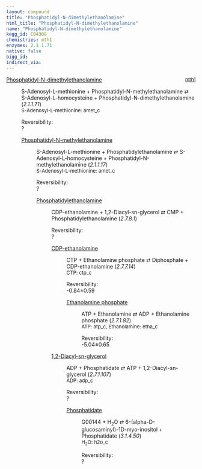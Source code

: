 ```yaml
---
layout: compound
title: "Phosphatidyl-N-dimethylethanolamine"
html_title: "Phosphatidyl-N-dimethylethanolamine"
name: "Phosphatidyl-N-dimethylethanolamine"
kegg_id: C04308
chemistries: mth1
enzymes: 2.1.1.71
native: false
bigg_id: 
indirect_via: 
---
```

<dl><dt class='rs-product'><a href='/compounds/C04308' class='link-dark' data-bs-toggle='tooltip' data-bs-html='true' data-bs-title='KEGG: C04308'>Phosphatidyl-N-dimethylethanolamine</a><span style='float: right; max-width: 40%'><a href='/chemistries/mth1' class='link-dark opacity-50' style='font-size: small; word-wrap: anywhere;'>mth1</a></span></dt><dd><p>S-Adenosyl-L-methionine + Phosphatidyl-N-methylethanolamine &#8644; S-Adenosyl-L-homocysteine + Phosphatidyl-N-dimethylethanolamine (<i>2.1.1.71</i>)<br /><span style='font-size: small;'><span data-bs-toggle='tooltip' data-bs-html='true' data-bs-title='KEGG: C00019'>S-Adenosyl-L-methionine</span>: amet_c</span><br /><div class="reversibility_info">Reversibility: <div class="progress"><div class="progress-bar bg-light" role="progressbar" style="width: 100%" aria-valuenow="0" aria-valuemin="0" aria-valuemax="100"></div></div><span>?</span><div class="progress"><div class="progress-bar bg-light" role="progressbar" style="width: 100%" aria-valuenow="0" aria-valuemin="0" aria-valuemax="10"></div></div></div></p><dl><dt><a href='/compounds/C01241' class='link-dark' data-bs-toggle='tooltip' data-bs-html='true' data-bs-title='KEGG: C01241'>Phosphatidyl-N-methylethanolamine</a><span style='float: right; max-width: 40%'><a href='/chemistries/None' class='link-dark opacity-50' style='font-size: small; word-wrap: anywhere;'></a></span></dt><dd><p>S-Adenosyl-L-methionine + Phosphatidylethanolamine &#8644; S-Adenosyl-L-homocysteine + Phosphatidyl-N-methylethanolamine (<i>2.1.1.17</i>)<br /><span style='font-size: small;'><span data-bs-toggle='tooltip' data-bs-html='true' data-bs-title='KEGG: C00019'>S-Adenosyl-L-methionine</span>: amet_c</span><br /><div class="reversibility_info">Reversibility: <div class="progress"><div class="progress-bar bg-light" role="progressbar" style="width: 100%" aria-valuenow="0" aria-valuemin="0" aria-valuemax="100"></div></div><span>?</span><div class="progress"><div class="progress-bar bg-light" role="progressbar" style="width: 100%" aria-valuenow="0" aria-valuemin="0" aria-valuemax="10"></div></div></div></p><dl><dt><a href='/compounds/C00350' class='link-dark' data-bs-toggle='tooltip' data-bs-html='true' data-bs-title='KEGG: C00350'>Phosphatidylethanolamine</a><span style='float: right; max-width: 40%'><a href='/chemistries/None' class='link-dark opacity-50' style='font-size: small; word-wrap: anywhere;'></a></span></dt><dd><p>CDP-ethanolamine + 1,2-Diacyl-sn-glycerol &#8644; CMP + Phosphatidylethanolamine (<i>2.7.8.1</i>)<br /><div class="reversibility_info">Reversibility: <div class="progress"><div class="progress-bar bg-light" role="progressbar" style="width: 100%" aria-valuenow="0" aria-valuemin="0" aria-valuemax="100"></div></div><span>?</span><div class="progress"><div class="progress-bar bg-light" role="progressbar" style="width: 100%" aria-valuenow="0" aria-valuemin="0" aria-valuemax="10"></div></div></div></p><dl><dt><a href='/compounds/C00570' class='link-dark' data-bs-toggle='tooltip' data-bs-html='true' data-bs-title='KEGG: C00570'>CDP-ethanolamine</a><span style='float: right; max-width: 40%'><a href='/chemistries/None' class='link-dark opacity-50' style='font-size: small; word-wrap: anywhere;'></a></span></dt><dd><p>CTP + Ethanolamine phosphate &#8644; Diphosphate + CDP-ethanolamine (<i>2.7.7.14</i>)<br /><span style='font-size: small;'><span data-bs-toggle='tooltip' data-bs-html='true' data-bs-title='KEGG: C00063'>CTP</span>: ctp_c</span><br /><div class="reversibility_info">Reversibility: <div class="progress" style="flex-direction: row-reverse;"><div class="progress-bar bg-success" role="progressbar" style="width: 8.35%" aria-valuenow="-0.8351862309726739" aria-valuemin="0" aria-valuemax="10"></div><div class="progress-bar bg-warning" role="progressbar" style="width: 5.92%" aria-valuenow="-0.8351862309726739" aria-valuemin="0" aria-valuemax="10"></div></div><span>-0.84&plusmn;0.59</span><div class="progress"><div class="progress-bar bg-danger" role="progressbar" style="width: 0%" aria-valuenow="-0.8351862309726739" aria-valuemin="0" aria-valuemax="10"></div></div></div></p><dl><dt><a href='/compounds/C00346' class='link-dark' data-bs-toggle='tooltip' data-bs-html='true' data-bs-title='KEGG: C00346'>Ethanolamine phosphate</a><span style='float: right; max-width: 40%'><a href='/chemistries/None' class='link-dark opacity-50' style='font-size: small; word-wrap: anywhere;'></a></span></dt><dd><p>ATP + Ethanolamine &#8644; ADP + Ethanolamine phosphate (<i>2.7.1.82</i>)<br /><span style='font-size: small;'><span data-bs-toggle='tooltip' data-bs-html='true' data-bs-title='KEGG: C00002'>ATP</span>: atp_c, <span data-bs-toggle='tooltip' data-bs-html='true' data-bs-title='KEGG: C00189'>Ethanolamine</span>: etha_c</span><br /><div class="reversibility_info">Reversibility: <div class="progress" style="flex-direction: row-reverse;"><div class="progress-bar bg-success" role="progressbar" style="width: 50.42%" aria-valuenow="-5.04167340075024" aria-valuemin="0" aria-valuemax="10"></div><div class="progress-bar bg-warning" role="progressbar" style="width: 6.51%" aria-valuenow="-5.04167340075024" aria-valuemin="0" aria-valuemax="10"></div></div><span>-5.04&plusmn;0.65</span><div class="progress"><div class="progress-bar bg-danger" role="progressbar" style="width: 0%" aria-valuenow="-5.04167340075024" aria-valuemin="0" aria-valuemax="10"></div></div></div></p><dl></dl></dd></dl></dd><dt><a href='/compounds/C00641' class='link-dark' data-bs-toggle='tooltip' data-bs-html='true' data-bs-title='KEGG: C00641'>1,2-Diacyl-sn-glycerol</a><span style='float: right; max-width: 40%'><a href='/chemistries/None' class='link-dark opacity-50' style='font-size: small; word-wrap: anywhere;'></a></span></dt><dd><p>ADP + Phosphatidate &#8644; ATP + 1,2-Diacyl-sn-glycerol (<i>2.7.1.107</i>)<br /><span style='font-size: small;'><span data-bs-toggle='tooltip' data-bs-html='true' data-bs-title='KEGG: C00008'>ADP</span>: adp_c</span><br /><div class="reversibility_info">Reversibility: <div class="progress"><div class="progress-bar bg-light" role="progressbar" style="width: 100%" aria-valuenow="0" aria-valuemin="0" aria-valuemax="100"></div></div><span>?</span><div class="progress"><div class="progress-bar bg-light" role="progressbar" style="width: 100%" aria-valuenow="0" aria-valuemin="0" aria-valuemax="10"></div></div></div></p><dl><dt><a href='/compounds/C00416' class='link-dark' data-bs-toggle='tooltip' data-bs-html='true' data-bs-title='KEGG: C00416'>Phosphatidate</a><span style='float: right; max-width: 40%'><a href='/chemistries/None' class='link-dark opacity-50' style='font-size: small; word-wrap: anywhere;'></a></span></dt><dd><p>G00144 + H<sub>2</sub>O &#8644; 6-(alpha-D-glucosaminyl)-1D-myo-inositol + Phosphatidate (<i>3.1.4.50</i>)<br /><span style='font-size: small;'><span data-bs-toggle='tooltip' data-bs-html='true' data-bs-title='KEGG: C00001'>H<sub>2</sub>O</span>: h2o_c</span><br /><div class="reversibility_info">Reversibility: <div class="progress"><div class="progress-bar bg-light" role="progressbar" style="width: 100%" aria-valuenow="0" aria-valuemin="0" aria-valuemax="100"></div></div><span>?</span><div class="progress"><div class="progress-bar bg-light" role="progressbar" style="width: 100%" aria-valuenow="0" aria-valuemin="0" aria-valuemax="10"></div></div></div></p><dl></dl></dd></dl></dd></dl></dd></dl></dd></dl></dd></dl>